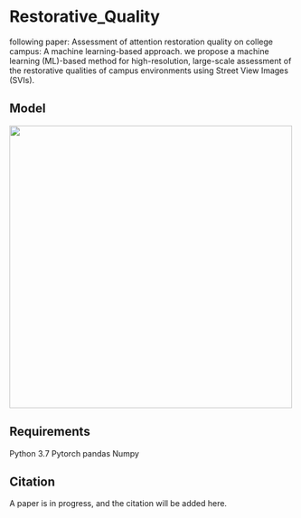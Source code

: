 # Restorative_Quality
following paper: Assessment of attention restoration quality on college campus: A machine learning-based approach.
we propose a machine learning (ML)-based method for high-resolution, large-scale assessment of the restorative qualities of campus environments using Street View Images (SVIs).
## Model
<img src="https://user-images.githubusercontent.com/108106537/234453825-6c063a07-6c64-4f40-a866-a3c9373af8c5.jpg" width = "500" >

## Requirements
Python 3.7
Pytorch
pandas
Numpy

## Citation
A paper is in progress, and the citation will be added here.
